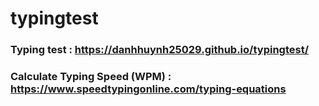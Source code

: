 # typingtest
### Typing test : https://danhhuynh25029.github.io/typingtest/
### Calculate Typing Speed (WPM) : https://www.speedtypingonline.com/typing-equations
